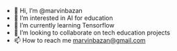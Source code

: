 - 👋 Hi, I’m @marvinbazan
- 👀 I’m interested in AI for education
- 🌱 I’m currently learning Tensorflow
- 💞️ I’m looking to collaborate on tech education projects
- 📫 How to reach me marvinbazan@gmail.com

<!---
marvinbazan/marvinbazan is a ✨ special ✨ repository because its `README.md` (this file) appears on your GitHub profile.
You can click the Preview link to take a look at your changes.
--->
